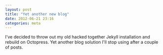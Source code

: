 ```yaml
---
layout: post
title: "Yet another new blog"
date: 2012-06-21 23:16
categories: meta
---
```


I've decided to throw out my old hacked together Jekyll installation and rebuild
on Octopress. Yet another blog solution I'll stop using after a couple of posts.
